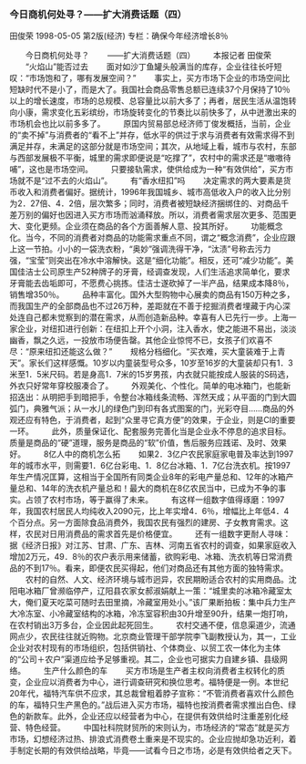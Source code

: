 ### 今日商机何处寻？——扩大消费话题（四）
田俊荣
1998-05-05
第2版(经济)
专栏：确保今年经济增长8％

　　今日商机何处寻？
　　——扩大消费话题（四）
　　本报记者  田俊荣
　　“火焰山”能否过去
　　面对如沙丁鱼罐头般满当的库存，企业往往长吁短叹：“市场饱和了，哪有发展空间？”
　　事实上，买方市场下企业的市场空间比短缺时代不是小了，而是大了。我国社会商品零售总额已连续37个月保持了10％以上的增长速度，市场的总规模、总容量比以前大多了；再者，居民生活从温饱转向小康，需求变化五彩缤纷，市场旋转变化的节奏比以前快多了，从中迸激出来的市场机会也比以前多多了。
　　原国内贸易部总经济师丁俊发概括，当前，企业的“卖不掉”与消费者的“看不上”并存，低水平的供过于求与消费者有效需求得不到满足并存，未满足的这部分就是市场空间；其次，从地域上看，城市与农村，东部与西部发展极不平衡，城里的需求即便说是“吃撑了”，农村中的需求还是“嗷嗷待哺”，这也是市场空间。
　　只要接轨需求，使供给成为一种“有效供给”，买方市场就不是“过不去的火焰山”。
　　有“香水纽扣”吗
　　决定需求的两大要素是货币收入和消费者偏好。据统计，1996年我国城乡、城市高低收入户的收入比分别为2．27倍、4．2倍，层次繁多；同时，消费者被短缺经济捆绑住的、对商品千差万别的偏好也因进入买方市场而汹涌释放。所以，消费者需求层次更多、范围更大、变化更频。企业须在商品的各个方面善解人意、投其所好。
　　功能概念化。当今，不同的消费者对商品的功能需求重点不同，谓之“概念消费”，企业应跟上这一节拍。小小的一袋洗衣粉，“奥妙”强调洗得干净，“汰渍”号称去污力强，“宝莹”则突出在冷水中溶解快。这是“细化功能”。相反，还可“减少功能”。美国佳洁士公司原生产52种牌子的牙膏，经调查发现，人们生活追求简单化，要求牙膏能去齿垢即可，不愿费心挑拣。佳洁士遂砍掉了一半产品，结果成本降8％，销售增350％。
　　品种丰富化。国外大型购物中心展卖的商品有150万种之多，而我国生产的全部商品也不过26万种，差距就在不善于挖掘消费者埋藏于内心深处连自己都未觉察到的潜在需求，从而创造新品种。幸喜有人已先行一步。上海一家企业，对纽扣进行创新：在纽扣上开个小洞，注入香水，使之能进不易出，淡淡幽香，飘之久远，一投放市场便告罄。其他企业惊愕不已，女孩子们欢喜不尽：“原来纽扣还能这么做？”
　　规格分档细化。“买衣难，买大童装难于上青天”。家长们这样感慨。10岁以内童装型号众多，10岁至16岁的大童装却只有1．3米至1．5米尺码。若是身高1．7米的15岁男孩，内衣就只能按成人服装的S码选，外衣只好常年穿校服凑合了。
　　外观美化、个性化。简单的电冰箱门，也能新招迭出：从明把手到暗把手，令整台冰箱线条流畅、浑然天成；从平面的门到大圆弧门，典雅气派；从一水儿的绿色门到印有各式图案的门，光彩夺目……商品的外观还应有特色，于消费者，起到“众里寻它真方便”的效果，于企业，则是CI的重要一环。
　　此外，质量保证化、配套服务完善化当是企业永不停息的追求目标。质量是商品的“硬”道理，服务是商品的“软”价值，售后服务应践诺、及时、效果好。
　　8亿人中的商机怎么拓
　　如果2．3亿户农民家庭家电普及率达到1997年的城市水平，则需要1．6亿台彩电、1．8亿台冰箱、1．7亿台洗衣机。按1997年生产情况匡算，这相当于全国所有同类企业8年的彩电产量总和、12年的冰箱产量总和、14年的洗衣机产量总和！最大的商机在8亿农民当中，已成为不争的事实。占领了农村市场，等于赢得了未来。
　　有这样一组数字值得琢磨：1997年，我国农村居民人均纯收入2090元，比上年实增4．6％，增幅比上年低4．4个百分点。另一方面除食品消费外，我国农民有强烈的建房、子女教育需求。这样，农民对日用消费品的需求首先是价格便宜。
　　还有一组数字更耐人寻味：据《经济日报》对江苏、甘肃、广东、吉林、河南五省农村的调查，如果家庭收入增加2万元，49．8％的农户表示用来储蓄，欲购彩电、冰箱、洗衣机等日常消费品的不到17％。看来，即便农民买得起，他们对商品还有其他方面的独特需求。
　　农村的自然、人文、经济环境与城市迥异，农民期盼适合农村的实用商品。沈阳电冰箱厂曾濒临停产，辽阳县农家女郝淑娟献上一策：“城里卖的冰箱冷藏室太大，俺们夏天吃菜可随时去田里摘，冷藏室用处小。”该厂果断拍板：集中兵力生产大冷冻室、小冷藏室结构的冰箱，冷冻室容积由30升增至90升，结果一炮打响，在农村销出3万多台，企业因此起死回生。
　　农村交通不便，信息渠道少，流通网点少，农民往往就近购物。北京商业管理干部学院李飞副教授认为，其一，工业企业对农村现有的市场组织，包括供销社、个体商业、以贸工农一体化为主体的“公司＋农户”渠道应给予足够重视。其二，企业也可据实力自建乡镇、县级网络。
　　生产什么颜色的车
　　买方市场是生产者主权向消费者主权转化的质变，企业应以消费者为中心，进行调查研究和换位思考。福特便是一例。本世纪20年代，福特汽车供不应求，其总裁曾粗着脖子宣称：“不管消费者喜欢什么颜色的车，福特只生产黑色的。”战后进入买方市场，福特也按消费者需求推出白色、绿色的新款车。此外，企业还应以经营者为中心，在提供有效供给时注重差别化经营、特色经营。
　　中国社科院财贸所的宋则认为，市场经济的“常态”就是买方市场，幻想经济过热、排浪式消费卷土重来是不现实的。企业应抛却急功近利，着手制定长期的有效供给战略，毕竟——试看今日之市场，必是有效供给者之天下。
